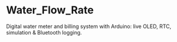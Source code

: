 # Water_Flow_Rate
Digital water meter and billing system with Arduino: live OLED, RTC, simulation &amp; Bluetooth logging.
